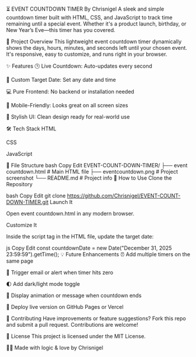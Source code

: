⏳ EVENT COUNTDOWN TIMER
By Chrisnigel
A sleek and simple countdown timer built with HTML, CSS, and JavaScript to track time remaining until a special event. Whether it's a product launch, birthday, or New Year’s Eve—this timer has you covered.


📌 Project Overview
This lightweight event countdown timer dynamically shows the days, hours, minutes, and seconds left until your chosen event. It's responsive, easy to customize, and runs right in your browser.

✨ Features
🕒 Live Countdown: Auto-updates every second

📅 Custom Target Date: Set any date and time

💻 Pure Frontend: No backend or installation needed

📱 Mobile-Friendly: Looks great on all screen sizes

🎨 Stylish UI: Clean design ready for real-world use

🛠️ Tech Stack
HTML

CSS

JavaScript

📁 File Structure
bash
Copy
Edit
EVENT-COUNT-DOWN-TIMER/
├── event countdown.html     # Main HTML file
├── eventcountdown.png       # Project screenshot
└── README.md                # Project info
🚀 How to Use
Clone the Repository

bash
Copy
Edit
git clone https://github.com/Chrisnigel/EVENT-COUNT-DOWN-TIMER.git
Launch It

Open event countdown.html in any modern browser.

Customize It

Inside the script tag in the HTML file, update the target date:

js
Copy
Edit
const countdownDate = new Date("December 31, 2025 23:59:59").getTime();
💡 Future Enhancements
⏰ Add multiple timers on the same page

📧 Trigger email or alert when timer hits zero

🌓 Add dark/light mode toggle

🎉 Display animation or message when countdown ends

🔗 Deploy live version on GitHub Pages or Vercel

🙌 Contributing
Have improvements or feature suggestions? Fork this repo and submit a pull request. Contributions are welcome!

📜 License
This project is licensed under the MIT License.

👨‍💻 Made with logic & love by Chrisnigel
